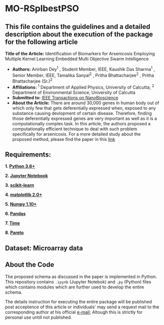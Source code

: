 
# MO-RSplbestPSO

## This file contains the guidelines and a detailed description about the execution of the package for the following article

**Title of the Article:** Identification of Biomarkers for Arsenicosis Employing Multiple Kernel Learning Embedded Multi Objective Swarm Intelligence
- **Authors:** Anirban Dey<sup>1</sup> , Student Member, IEEE, Kaushik Das Sharma<sup>1</sup>  , Senior Member, IEEE, Tamalika Sanyal<sup>2</sup>  , Pritha Bhattacharjee<sup>2</sup>  , Pritha Bhattacharjee (Sr.)<sup>2</sup> 
- **Affiliations:**  <sup>1</sup> Department of Applied Physics, University of Calcutta; <sup>2</sup> Department of Environmental Science, University of Calcutta 
- **Submitted to:** [IEEE Transactions on NanoBioscience](https://ieeexplore.ieee.org/xpl/RecentIssue.jsp?punumber=7728)
- **About the Article:** There are around 30,000 genes in human body out of which only few that gets deferentially expressed when, exposed to any substance causing devlopment of certain disease. Therefore, finding those deferentially expressed genes are very important as well as it is a computationally complex task. In this article, the authors proposed a computationally efficient technique to deal with such problem specifically for arsenicosis. For a more detailed study about the proposed method, please find the paper in this [link](https://github.com/Anirban95/MO-RSplbestPSO)


## Requirements:

**1. [Python 3.6+](https://www.python.org/downloads/release/python-2713/)**

**2. [Jupyter Notebook](https://jupyter.org/)**

**3. [scikit-learn](https://scikit-learn.org/stable/install.html)**

**4. [matplotlib 2.0+](https://matplotlib.org/users/installing.html)**

**5. [Numpy 1.10+](https://pypi.org/project/numpy/)**

**6. [Pandas](https://pandas.pydata.org/)**

**7. [Time](https://docs.python.org/3/library/time.html)**

**8. [Pareto](https://pypi.org/project/pareto/)**




## Dataset: Microarray data 


## About the Code

The proposed schema as discussed in the paper is implemented in Python. This repository contains `.ipynb` (Jupyter Notebok) and `.py` (Python) files which contains modules which are further used to develop the entire schema.   

The details instruction for executing the entire package will be published post acceptence of this article or individuals' may send a request mail to the corresponding author at his official [e-mail](mailto:adaphy_rs@caluniv.ac.in); Altough this is strictly for personal use untill not published.  




